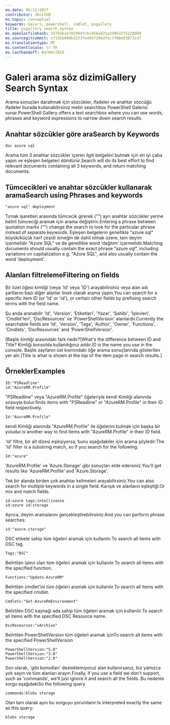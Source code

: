```yaml
---
ms.date: 06/12/2017
contributor: JKeithB
ms.topic: conceptual
keywords: Galeri, powershell, cmdlet, psgallery
title: psgallery_search_syntax
ms.openlocfilehash: 337b4b1e702994fcbc456eb31a2d8632f5220d09
ms.sourcegitcommit: cf195b090b3223fa4917206dfec7f0b603873cdf
ms.translationtype: MT
ms.contentlocale: tr-TR
ms.lasthandoff: 04/09/2018
---
```

# <a name="gallery-search-syntax"></a><span data-ttu-id="322a2-103">Galeri arama söz dizimi</span><span class="sxs-lookup"><span data-stu-id="322a2-103">Gallery Search Syntax</span></span>

<span data-ttu-id="322a2-104">Arama sonuçları daraltmak için sözcükler, ifadeler ve anahtar sözcüğü ifadeler burada kullanabilirsiniz metin searchbox PowerShell Galerisi sunar.</span><span class="sxs-lookup"><span data-stu-id="322a2-104">PowerShell Gallery offers a text searchbox where you can use words, phrases and keyword expressions to narrow down search results.</span></span>

## <a name="search-by-keywords"></a><span data-ttu-id="322a2-105">Anahtar sözcükler göre ara</span><span class="sxs-lookup"><span data-stu-id="322a2-105">Search by Keywords</span></span>

    dsc azure sql

<span data-ttu-id="322a2-106">Arama tüm 3 anahtar sözcükler içeren ilgili belgeleri bulmak için en iyi çaba yapın ve eşleşen belgeleri döndürür.</span><span class="sxs-lookup"><span data-stu-id="322a2-106">Search will do its best effort to find relevant documents containing all 3 keywords, and return matching documents.</span></span>

## <a name="search-using-phrases-and-keywords"></a><span data-ttu-id="322a2-107">Tümcecikleri ve anahtar sözcükler kullanarak arama</span><span class="sxs-lookup"><span data-stu-id="322a2-107">Search using Phrases and keywords</span></span>

    "azure sql" deployment

<span data-ttu-id="322a2-108">Tırnak işaretleri arasında tümcecik girerek ("") ayrı anahtar sözcükler yerine belirli tümceciği aramak için arama değiştirin.</span><span class="sxs-lookup"><span data-stu-id="322a2-108">Entering a phrase between quotation marks ("") change the search to look for the particular phrase instead of separate keywords.</span></span>
<span data-ttu-id="322a2-109">Eşleşen belgelerin genellikle "azure sql" büyük/küçük harf çeşidi örneğin de dahil olmak üzere, tam deyim içermelidir "Azure SQL" ve de genellikle word 'dağıtım' içermelidir.</span><span class="sxs-lookup"><span data-stu-id="322a2-109">Matching documents should usually contain the exact phrase "azure sql", including variations on capitalization e.g. "Azure SQL", and also usually contain the word 'deployment'.</span></span>

## <a name="filtering-on-fields"></a><span data-ttu-id="322a2-110">Alanları filtreleme</span><span class="sxs-lookup"><span data-stu-id="322a2-110">Filtering on fields</span></span>

<span data-ttu-id="322a2-111">Bir özel öğesi kimliği (veya 'Id' veya 'ID') arayabilirsiniz veya alan adı şartlarını bazı diğer alanlar önek olarak arama yapın.</span><span class="sxs-lookup"><span data-stu-id="322a2-111">You can search for a specific item ID (or 'Id' or 'id'), or certain other fields by prefixing search terms with the field name.</span></span>

<span data-ttu-id="322a2-112">Şu anda aranabilir 'Id', 'Version', 'Etiketleri', 'Yazar', 'Sahibi', 'İşlevleri', 'Cmdlet'leri', 'DscResources' ve 'PowerShellVersion' alanlardır.</span><span class="sxs-lookup"><span data-stu-id="322a2-112">Currently the searchable fields are 'Id', 'Version', 'Tags', 'Author', 'Owner', 'Functions', 'Cmdlets', 'DscResources' and 'PowerShellVersion'.</span></span>

<span data-ttu-id="322a2-113">[Başlık kimliği arasındaki fark nedir?</span><span class="sxs-lookup"><span data-stu-id="322a2-113">[What's the difference between ID and Title?</span></span> <span data-ttu-id="322a2-114">Kimliği konsolda kullandığınız addır.</span><span class="sxs-lookup"><span data-stu-id="322a2-114">ID is the name you use in the console.</span></span> <span data-ttu-id="322a2-115">Başlık sayfanın üst kısmındaki öğe arama sonuçlarında gösterilen yer alır.]</span><span class="sxs-lookup"><span data-stu-id="322a2-115">Title is what is shown at the top of the item page in search results.]</span></span>

## <a name="examples"></a><span data-ttu-id="322a2-116">Örnekler</span><span class="sxs-lookup"><span data-stu-id="322a2-116">Examples</span></span>

    ID:"PSReadline"
    id:"AzureRM.Profile"

<span data-ttu-id="322a2-117">"PSReadline" veya "AzureRM.Profile" öğeleriyle kendi Kimliği alanında sırasıyla bulur.</span><span class="sxs-lookup"><span data-stu-id="322a2-117">finds items with "PSReadline" or "AzureRM.Profile" in their ID field respectively.</span></span>

    Id:"AzureRM.Profile"

<span data-ttu-id="322a2-118">kendi Kimliği alanında "AzureRM.Profile" ile öğelerini bulmak için başka bir yoludur.</span><span class="sxs-lookup"><span data-stu-id="322a2-118">is another way to find items with "AzureRM.Profile" in their ID field.</span></span>

<span data-ttu-id="322a2-119">'Id' filtre, bir alt dizesi eşleşiyorsa, bunu aşağıdakiler için arama şöyledir:</span><span class="sxs-lookup"><span data-stu-id="322a2-119">The 'Id' filter is a substring match, so if you search for the following:</span></span>

    Id:"azure"

<span data-ttu-id="322a2-120">'AzureRM.Profile' ve 'Azure.Storage' gibi sonuçları elde edersiniz.</span><span class="sxs-lookup"><span data-stu-id="322a2-120">You'll get results like 'AzureRM.Profile' and 'Azure.Storage'.</span></span>

<span data-ttu-id="322a2-121">Tek bir alanda birden çok anahtar kelimeleri arayabilirsiniz.</span><span class="sxs-lookup"><span data-stu-id="322a2-121">You can also search for multiple keywords in a single field.</span></span> <span data-ttu-id="322a2-122">Karışık ve alanların eşleştiği.</span><span class="sxs-lookup"><span data-stu-id="322a2-122">Or mix and match fields.</span></span>

    id:azure tags:intellisense
    id:azure id:storage

<span data-ttu-id="322a2-123">Ayrıca, deyim aramalarını gerçekleştirebilirsiniz:</span><span class="sxs-lookup"><span data-stu-id="322a2-123">And you can perform phrase searches:</span></span>

    id:"azure.storage"


<span data-ttu-id="322a2-124">DSC etikete sahip tüm öğeleri aramak için kullanılır.</span><span class="sxs-lookup"><span data-stu-id="322a2-124">To search all items with DSC tag.</span></span>

    Tags:"DSC"

<span data-ttu-id="322a2-125">Belirtilen işlevi olan tüm öğeleri aramak için kullanılır.</span><span class="sxs-lookup"><span data-stu-id="322a2-125">To search all items with the specified function.</span></span>

    Functions:"Update-AzureRM"

<span data-ttu-id="322a2-126">Belirtilen cmdlet'ini tüm öğeleri aramak için kullanılır.</span><span class="sxs-lookup"><span data-stu-id="322a2-126">To search all items with the specified cmdlet.</span></span>

    Cmdlets:"Get-AzureRmEnvironment"

<span data-ttu-id="322a2-127">Belirtilen DSC kaynağı ada sahip tüm öğeleri aramak için kullanılır.</span><span class="sxs-lookup"><span data-stu-id="322a2-127">To search all items with the specified DSC Resource name.</span></span>

    DscResources:"xArchive"

<span data-ttu-id="322a2-128">Belirtilen PowerShellVersion tüm öğeleri aramak için</span><span class="sxs-lookup"><span data-stu-id="322a2-128">To search all items with the specified PowerShellVersion</span></span>

    PowerShellVersion:"5.0"
    PowerShellVersion:"3.0"
    PowerShellVersion:"2.0"


<span data-ttu-id="322a2-129">Son olarak, 'gibi komutları' desteklemiyoruz alan kullanırsanız, biz yalnızca yok sayın ve tüm alanları arayın.</span><span class="sxs-lookup"><span data-stu-id="322a2-129">Finally, if you use a field we don't support, such as 'commands', we'll just ignore it and search all the fields.</span></span> <span data-ttu-id="322a2-130">Bu nedenle sorgu aşağıdaki</span><span class="sxs-lookup"><span data-stu-id="322a2-130">So the following query</span></span>

    commands:blobs storage

<span data-ttu-id="322a2-131">Olan tam olarak aynı bu sorguyu yorumlanır:</span><span class="sxs-lookup"><span data-stu-id="322a2-131">Is interpreted exactly the same as this query:</span></span>

    blobs storage